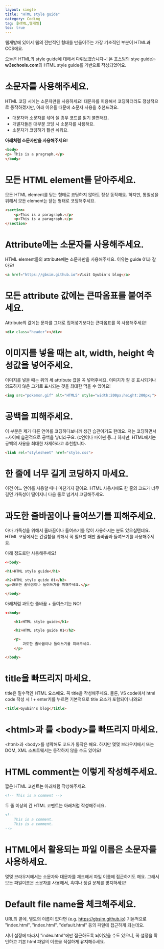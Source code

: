 ```yaml
---
layout: single
title: "HTML style guide"
category: Coding
tag: [HTML,웹개발]
toc: true
---
```


웹개발에 있어서 웹의 전반적인 형태를 만들어주는 가장 기초적인 부분이 HTML과 CCS에요.

오늘은 HTML의 style guide에 대해서 다뤄보겠습니다~! 본 포스팅의 stye guide는 <strong>w3schools.com</strong>의 HTML style guide를 기반으로 작성되었어요.

# 소문자를 사용해주세요.

HTML 코딩 시에는 소문자만을 사용하세요! 대문자를 이용해서 코딩하더라도 정상적으로 동작하겠지만, 아래 이유들 때문에 소문자 사용을 추천드려요.

- 대문자와 소문자를 섞어 쓸 경우 코드를 읽기 불편해요.
- 개발자들은 대부분 코딩 시 소문자를 사용해요.
- 소문자가 코딩하기 훨씬 쉬워요.

<strong>아래처럼 소문자만을 사용해주세요! </strong>

```html
<body>
<p> This is a pragraph.</p>
</body>
```

# 모든 HTML element를 닫아주세요.

모든 HTML element를 닫는 형태로 코딩하지 않아도 정상 동작해요. 하지만, 통일성을 위해서 모든 element는 닫는 형태로 코딩해주세요.

```html
<section>
    <p>This is a paragraph.</p>
    <p>This is a paragraph.</p>
</section>
```

# Attribute에는 소문자를 사용해주세요.

HTML element들의 attribute에는 소문자만을 사용해주세요. 이유는 guide 01과 같아요!

```html
<a href="https://gbsim.github.io">Visit Gyubin's blog</a>
```

# 모든 attribute 값에는 큰따옴표를 붙여주세요.

Attribute의 값에는 문자를 그대로 집어넣기보다는 큰따옴표를 꼭 사용해주세요!

```html
<div class="header"></div>
```

# 이미지를 넣을 때는 alt, width, height 속성값을 넣어주세요.

이미지를 넣을 때는 위의 세 attribute 값을 꼭 넣어주세요. 이미지가 잘 못 표시되거나 의도하지 않은 크기로 표시되는 것을 최대한 막을 수 있어요!

```html
<img src="pokemon.gif" alt="HTML5" style="width:200px;height:200px;">
```

# 공백을 피해주세요.

이 부분은 제가 다른 언어를 코딩하다보니까 생긴 습관이기도 한데요. 저는 코딩하면서 =사이에 습관적으로 공백을 넣더라구요. (c언어나 파이썬 등...) 하지만, HTML에서는 공백의 사용을 최대한 자제하라고 추천합니다.

```html
<link rel="stylesheet" href="style.css">
```

# 한 줄에 너무 길게 코딩하지 마세요.

이건 어느 언어를 사용할 때나 마찬가지 같아요. HTML 사용시에도 한 줄의 코드가 너무 길면 가독성이 떨어지니 다음 줄로 넘겨서 코딩해주세요.

# 과도한 줄바꿈이나 들여쓰기를 피해주세요.

아마 가독성을 위해서 줄바꿈이나 들여쓰기를 많이 사용하시는 분도 있으실텐데요. HTML 코딩에서는 간결함을 위해서 꼭 필요할 때만 줄바꿈과 들여쓰기를 사용해주세요.

아래 정도로만 사용해주세요!

```html
<<body>

<h1>HTML style guide</h1>

<h2>HTML style guide 01</h2>
<p>과도한 줄바꿈이나 들여쓰기를 피해주세요.</p>

</body>
```

아래처럼 과도한 줄바꿈 + 들여쓰기는 NO!
```html
<<body>

    <h1>HTML style guide</h1>

    <h2>HTML style guide 01</h2>

    <p>
        과도한 줄바꿈이나 들여쓰기를 피해주세요.
    </p>

</body>
```

# title을 빠뜨리지 마세요.

title은 필수적인 HTML 요소에요. 꼭 title을 작성해주세요. 물론, VS code에서 html code 작성 시 ! + enter키를 누르면 기본적으로 title 요소가 포함되어 나와요!

```html
<title>Gyubin's blog</title>
```

# \<html>과 를 \<body>를 빠뜨리지 마세요.

\<html>과 \<body>를 생략해도 코드가 동작은 해요. 하지만 몇몇 브라우저에서 또는 DOM, XML 소프트웨서는 동작하지 않을 수도 있어요!

# HTML comment는 이렇게 작성해주세요.

짧은 HTML 코멘트는 아래처럼 작성해주세요.

```html
<!-- This is a comment -->
```

두 줄 이상의 긴 HTML 코멘트는 아래처럼 작성해주세요.

```html
<!--
    This is a comment.
    This is a comment.
-->
```

# HTML에서 활용되는 파일 이름은 소문자를 사용하세요.

몇몇 브라우저에서는 소문자와 대문자를 체크해서 파일 이름에 접근하기도 해요. 그래서 모든 파일이름은 소문자를 사용해서, 혹여나 생길 문제를 방지하세요!

# Default file name을 체크해주세요.

URL의 끝에, 별도의 이름이 없다면 (e.g. https://gbsim.github.io) 기본적으로 "index.html", "index.html", "default.html" 등의 파일에 접근하게 되는데요.

서버 설정에 따라서 "index.html"에만 접근하도록 되어있을 수도 있으니, 꼭 설정을 확인하고 기본 html 파일의 이름을 적절하게 유지해주세요.

